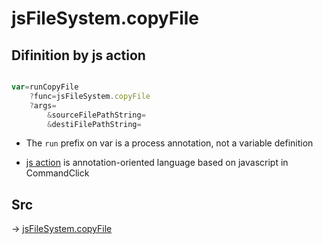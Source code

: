 # jsFileSystem.copyFile

## Difinition by js action

```js.js

var=runCopyFile
	?func=jsFileSystem.copyFile
	?args=
		&sourceFilePathString=
		&destiFilePathString=
```

- The `run` prefix on var is a process annotation, not a variable definition

- [js action](#) is annotation-oriented language based on javascript in CommandClick

## Src

-> [jsFileSystem.copyFile](https://github.com/puutaro/CommandClick/blob/master/app/src/main/java/com/puutaro/commandclick/fragment_lib/terminal_fragment/js_interface/file/JsFileSystem.kt#L254)


